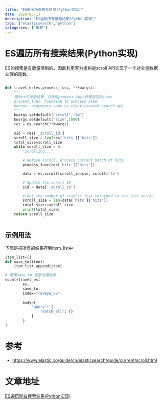 ```yaml
---
title: "ES遍历所有搜索结果(Python实现)"
date: 2020-03-13
description: "ES遍历所有搜索结果(Python实现)"
tags: ["elasticsearch","python"]
categories: ["编程"]
---
```


# ES遍历所有搜索结果(Python实现)
ES的搜索是有数量限制的，因此利用官方提供是scroll API实现了一个对全量数据处理的函数。

```python

def travel_es(es,process_func, **kwargs): 
    """
    遍历es的搜索结果，并使用process_func处理返回的item
    process_func: function to process item. 
    kwargs: arguments same as elasticsearch search api.
    """
    kwargs.setdefault("scroll","2m")
    kwargs.setdefault("size",1000)
    res = es.search(**kwargs)
    
    sid = res['_scroll_id']
    scroll_size = len(res['hits']['hits'])
    total_size=scroll_size
    while scroll_size > 0:
        "Scrolling..."

        # Before scroll, process current batch of hits
        process_func(res['hits']['hits'])

        data = es.scroll(scroll_id=sid, scroll='4m')

        # Update the scroll ID
        sid = data['_scroll_id']

        # Get the number of results that returned in the last scroll
        scroll_size = len(data['hits']['hits'])
        total_size+=scroll_size
        print(total_size)
    return scroll_size
    
```
## 示例用法
下面是把所有的结果存到item_list中

```python
item_list=[]
def save_to(item):
    item_list.append(item)

# 使用save_to 函数处理结果
count=travel_es(
        es,
        save_to,
        index="reveye_v2",
        
        body={
            "query": {
                "match_all": {}
            }
        }
)

```

# 参考
-  https://www.elastic.co/guide/cn/elasticsearch/guide/current/scroll.html

# 文章地址
[ES遍历所有搜索结果(Python实现)](https://blog.csdn.net/still_night/article/details/104830290)